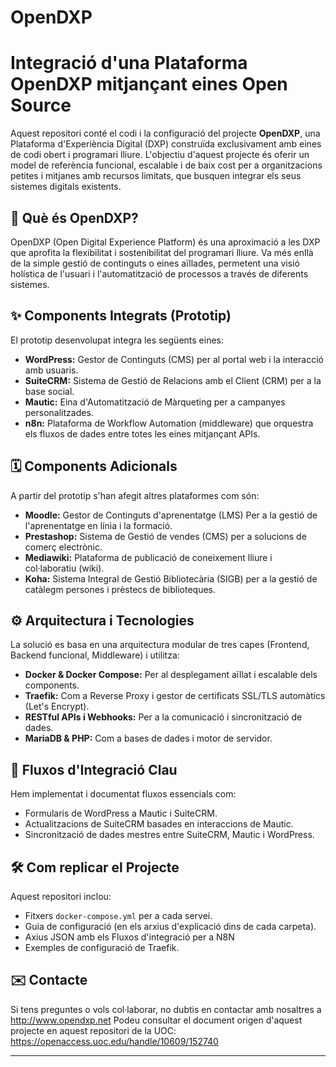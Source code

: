 # OpenDXP
# Integració d'una Plataforma OpenDXP mitjançant eines Open Source

Aquest repositori conté el codi i la configuració del projecte **OpenDXP**, una Plataforma d'Experiència Digital (DXP) construïda exclusivament amb eines de codi obert i programari lliure. L'objectiu d'aquest projecte és oferir un model de referència funcional, escalable i de baix cost per a organitzacions petites i mitjanes amb recursos limitats, que busquen integrar els seus sistemes digitals existents.

## 🚀 Què és OpenDXP?

OpenDXP (Open Digital Experience Platform) és una aproximació a les DXP que aprofita la flexibilitat i sostenibilitat del programari lliure. Va més enllà de la simple gestió de continguts o eines aïllades, permetent una visió holística de l'usuari i l'automatització de processos a través de diferents sistemes.

## ✨ Components Integrats (Prototip)

El prototip desenvolupat integra les següents eines:

* **WordPress:** Gestor de Continguts (CMS) per al portal web i la interacció amb usuaris.
* **SuiteCRM:** Sistema de Gestió de Relacions amb el Client (CRM) per a la base social.
* **Mautic:** Eina d'Automatització de Màrqueting per a campanyes personalitzades.
* **n8n:** Plataforma de Workflow Automation (middleware) que orquestra els fluxos de dades entre totes les eines mitjançant APIs.

## 🗓️ Components Adicionals 

A partir del prototip s'han afegit altres plataformes com són:

* **Moodle:** Gestor de Continguts d'aprenentatge (LMS) Per a la gestió de l'aprenentatge en línia i la formació.
* **Prestashop:** Sistema de Gestió de vendes (CMS) per a solucions de comerç electrònic.
* **Mediawiki:** Plataforma de publicació de coneixement lliure i col·laboratiu (wiki).
* **Koha:** Sistema Integral de Gestió Bibliotecària (SIGB) per a la gestió de catàlegm persones i prèstecs de biblioteques.


## ⚙️ Arquitectura i Tecnologies

La solució es basa en una arquitectura modular de tres capes (Frontend, Backend funcional, Middleware) i utilitza:

* **Docker & Docker Compose:** Per al desplegament aïllat i escalable dels components.
* **Traefik:** Com a Reverse Proxy i gestor de certificats SSL/TLS automàtics (Let's Encrypt).
* **RESTful APIs i Webhooks:** Per a la comunicació i sincronització de dades.
* **MariaDB & PHP:** Com a bases de dades i motor de servidor.

## 🔗 Fluxos d'Integració Clau

Hem implementat i documentat fluxos essencials com:

* Formularis de WordPress a Mautic i SuiteCRM.
* Actualitzacions de SuiteCRM basades en interaccions de Mautic.
* Sincronització de dades mestres entre SuiteCRM, Mautic i WordPress.

## 🛠️ Com replicar el Projecte

Aquest repositori inclou:

* Fitxers `docker-compose.yml` per a cada servei.
* Guia de configuració (en els arxius d'explicació dins de cada carpeta).
* Axius JSON amb els Fluxos d'integració per a N8N
* Exemples de configuració de Traefik.


## ✉️ Contacte

Si tens preguntes o vols col·laborar, no dubtis en contactar amb nosaltres a http://www.opendxp.net
Podeu consultar el document origen d'aquest projecte en aquest repositori de la UOC: https://openaccess.uoc.edu/handle/10609/152740

---
